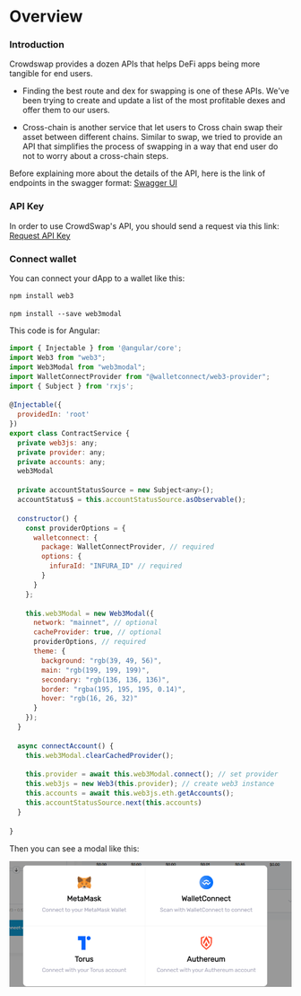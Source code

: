 # Overview

### Introduction

Crowdswap provides a dozen APIs that helps DeFi apps being more tangible for end users.

- Finding the best route and dex for swapping is one of these APIs. We've been trying to create and update a list of the most profitable dexes and offer them to our users.

- Cross-chain is another service that let users to Cross chain swap their asset between different chains. Similar to swap, we tried to provide an API that simplifies the process of swapping in a way that end user do not to worry about a cross-chain steps.

Before explaining more about the details of the API, here is the link of endpoints in the swagger format: [Swagger UI](./api.md)

### API Key

In order to use CrowdSwap's API, you should send a request via this link: [Request API Key](https://docs.google.com/forms/d/e/1FAIpQLScnLpbly_9_4FoiOmS4VHFpWFQzQXSLZa-Eenb-wl15-mehJg/viewform?usp=sf_link)

### Connect wallet

You can connect your dApp to a wallet like this:

```node
npm install web3

npm install --save web3modal
```

This code is for Angular:

```javascript
import { Injectable } from '@angular/core';
import Web3 from "web3";
import Web3Modal from "web3modal";
import WalletConnectProvider from "@walletconnect/web3-provider";
import { Subject } from 'rxjs';

@Injectable({
  providedIn: 'root'
})
export class ContractService {
  private web3js: any;
  private provider: any;
  private accounts: any;
  web3Modal

  private accountStatusSource = new Subject<any>();
  accountStatus$ = this.accountStatusSource.asObservable();

  constructor() {
    const providerOptions = {
      walletconnect: {
        package: WalletConnectProvider, // required
        options: {
          infuraId: "INFURA_ID" // required
        }
      }
    };

    this.web3Modal = new Web3Modal({
      network: "mainnet", // optional
      cacheProvider: true, // optional
      providerOptions, // required
      theme: {
        background: "rgb(39, 49, 56)",
        main: "rgb(199, 199, 199)",
        secondary: "rgb(136, 136, 136)",
        border: "rgba(195, 195, 195, 0.14)",
        hover: "rgb(16, 26, 32)"
      }
    });
  }

  async connectAccount() {
    this.web3Modal.clearCachedProvider();

    this.provider = await this.web3Modal.connect(); // set provider
    this.web3js = new Web3(this.provider); // create web3 instance
    this.accounts = await this.web3js.eth.getAccounts();
    this.accountStatusSource.next(this.accounts)
  }

}
```

Then you can see a modal like this:

![](../.gitbook/assets/connect-wallet-modal.png)

